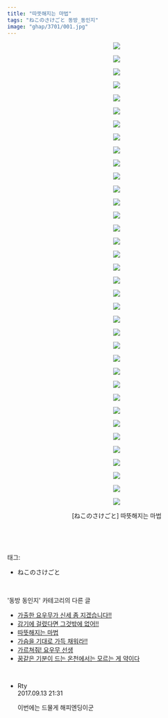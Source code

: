 ```yaml
---
title: "따뜻해지는 마법"
tags: "ねこのさけごと 동방_동인지"
image: "ghap/3701/001.jpg"
---
```

<div class="article">
<p style="text-align: center; clear: none; float: none;"><img src="{{ site.nasurl }}/ghap/3701/001.jpg"/></p>
<p style="text-align: center; clear: none; float: none;"><img src="{{ site.nasurl }}/ghap/3701/002.jpg"/></p>
<p style="text-align: center; clear: none; float: none;"><img src="{{ site.nasurl }}/ghap/3701/003.jpg"/></p>
<p style="text-align: center; clear: none; float: none;"><img src="{{ site.nasurl }}/ghap/3701/004.jpg"/></p>
<p style="text-align: center; clear: none; float: none;"><img src="{{ site.nasurl }}/ghap/3701/005.jpg"/></p>
<p style="text-align: center; clear: none; float: none;"><img src="{{ site.nasurl }}/ghap/3701/006.jpg"/></p>
<p style="text-align: center; clear: none; float: none;"><img src="{{ site.nasurl }}/ghap/3701/007.jpg"/></p>
<p style="text-align: center; clear: none; float: none;"><img src="{{ site.nasurl }}/ghap/3701/008.jpg"/></p>
<p style="text-align: center; clear: none; float: none;"><img src="{{ site.nasurl }}/ghap/3701/009.jpg"/></p>
<p style="text-align: center; clear: none; float: none;"><img src="{{ site.nasurl }}/ghap/3701/010.jpg"/></p>
<p style="text-align: center; clear: none; float: none;"><img src="{{ site.nasurl }}/ghap/3701/011.jpg"/></p>
<p style="text-align: center; clear: none; float: none;"><img src="{{ site.nasurl }}/ghap/3701/012.jpg"/></p>
<p style="text-align: center; clear: none; float: none;"><img src="{{ site.nasurl }}/ghap/3701/013.jpg"/></p>
<p style="text-align: center; clear: none; float: none;"><img src="{{ site.nasurl }}/ghap/3701/014.jpg"/></p>
<p style="text-align: center; clear: none; float: none;"><img src="{{ site.nasurl }}/ghap/3701/015.jpg"/></p>
<p style="text-align: center; clear: none; float: none;"><img src="{{ site.nasurl }}/ghap/3701/016.jpg"/></p>
<p style="text-align: center; clear: none; float: none;"><img src="{{ site.nasurl }}/ghap/3701/017.jpg"/></p>
<p style="text-align: center; clear: none; float: none;"><img src="{{ site.nasurl }}/ghap/3701/018.jpg"/></p>
<p style="text-align: center; clear: none; float: none;"><img src="{{ site.nasurl }}/ghap/3701/019.jpg"/></p>
<p style="text-align: center; clear: none; float: none;"><img src="{{ site.nasurl }}/ghap/3701/020.jpg"/></p>
<p style="text-align: center; clear: none; float: none;"><img src="{{ site.nasurl }}/ghap/3701/021.jpg"/></p>
<p style="text-align: center; clear: none; float: none;"><img src="{{ site.nasurl }}/ghap/3701/022.jpg"/></p>
<p style="text-align: center; clear: none; float: none;"><img src="{{ site.nasurl }}/ghap/3701/023.jpg"/></p>
<p style="text-align: center; clear: none; float: none;"><img src="{{ site.nasurl }}/ghap/3701/024.jpg"/></p>
<p style="text-align: center; clear: none; float: none;"><img src="{{ site.nasurl }}/ghap/3701/025.jpg"/></p>
<p style="text-align: center; clear: none; float: none;"><img src="{{ site.nasurl }}/ghap/3701/026.jpg"/></p>
<p style="text-align: center; clear: none; float: none;"><img src="{{ site.nasurl }}/ghap/3701/027.jpg"/></p>
<p style="text-align: center; clear: none; float: none;"><img src="{{ site.nasurl }}/ghap/3701/028.jpg"/></p>
<p style="text-align: center; clear: none; float: none;"><img src="{{ site.nasurl }}/ghap/3701/029.jpg"/></p>
<p style="text-align: center; clear: none; float: none;"><img src="{{ site.nasurl }}/ghap/3701/030.jpg"/></p>
<p style="text-align: center; clear: none; float: none;"><img src="{{ site.nasurl }}/ghap/3701/031.jpg"/></p>
<p style="text-align: center; clear: none; float: none;"><img src="{{ site.nasurl }}/ghap/3701/032.jpg"/></p>
<p style="text-align: center; clear: none; float: none;"><img src="{{ site.nasurl }}/ghap/3701/033.jpg"/></p>
<p style="text-align: center; clear: none; float: none;"><img src="{{ site.nasurl }}/ghap/3701/034.jpg"/></p>
<p style="text-align: center; clear: none; float: none;"><img src="{{ site.nasurl }}/ghap/3701/035.jpg"/></p>
<p style="text-align: center; clear: none; float: none;"><img src="{{ site.nasurl }}/ghap/3701/036.jpg"/></p>
<p style="text-align: center; clear: none; float: none;">[ねこのさけごと] 따뜻해지는 마법</p>
<p><br/></p>
</div><br/>
<div class="tagTrail">
<p>태그: </p>
<ul>
<li>ねこのさけごと</li>
</ul>
</div><br/>
<div class="another">
<p>'동방 동인지' 카테고리의 다른 글</p>
<ul>
<li><a href="/2017-09-13-ghap_3703">가출한 요우무가 신세 좀 지겠습니다!!</a></li>
<li><a href="/2017-09-13-ghap_3702">감기에 걸렸다면 그것밖에 없어!!</a></li>
<li><a href="/2017-09-13-ghap_3701">따뜻해지는 마법</a></li>
<li><a href="/2017-09-13-ghap_3700">가슴을 기대로 가득 채워라!!</a></li>
<li><a href="/2017-09-13-ghap_3699">가르쳐줘! 요우무 선생</a></li>
<li><a href="/2017-09-13-ghap_3698">꿈같은 기분이 드는 온천에서는 모르는 게 약이다</a></li>
</ul>
</div><br/>
<div class="cb_module cb_fluid">
<div class="cb_wrt cb_profile">
<div class="comment">
<ul>
<li class="cb_thumb_off" id="comment15082418">
<div class="cb_comment_area">
<div class="cb_info_area">
<div class="cb_section">
<span class="cb_nick_name">Rty</span>
</div>
<div class="cb_section">
<span class="cb_date">2017.09.13 21:31 </span>
</div>
</div>
<div class="cb_dsc_comment">
<p class="cb_dsc">
											이번에는 드물게 해피엔딩이군
										</p>
</div>
</div></li>
</ul>
</div>
</div><!-- commentList close -->
</div><br/>
